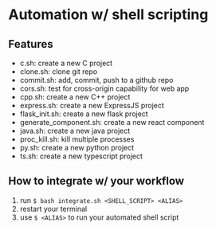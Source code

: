# Automation w/ shell scripting

## Features
- c.sh: create a new C project
- clone.sh: clone git repo
- commit.sh: add, commit, push to a github repo
- cors.sh: test for cross-origin capability for web app
- cpp.sh: create a new C++ project
- express.sh: create a new ExpressJS project
- flask_init.sh: create a new flask project
- generate_component.sh: create a new react component
- java.sh: create a new java project
- proc_kill.sh: kill multiple processes
- py.sh: create a new python project
- ts.sh: create a new typescript project

## How to integrate w/ your workflow

1. run ``$ bash integrate.sh <SHELL_SCRIPT> <ALIAS>``
2. restart your terminal
3. use ``$ <ALIAS>`` to run your automated shell script
